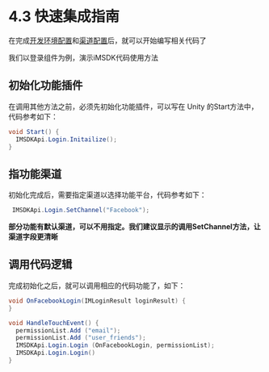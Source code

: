 # 4.3 快速集成指南

在完成[开发环境配置](setupenv.md)和[渠道配置](Channel/README.md)后，就可以开始编写相关代码了

我们以登录组件为例，演示iMSDK代码使用方法

## 初始化功能插件

在调用其他方法之前，必须先初始化功能插件，可以写在 Unity 的Start方法中，代码参考如下：

```cs
void Start() {
  IMSDKApi.Login.Initailize();
}
```

## 指功能渠道

初始化完成后，需要指定渠道以选择功能平台，代码参考如下：

```cs
 IMSDKApi.Login.SetChannel("Facebook");
```

**部分功能有默认渠道，可以不用指定。我们建议显示的调用SetChannel方法，让渠道字段更清晰**

## 调用代码逻辑

完成初始化之后，就可以调用相应的代码功能了，如下：

```cs
void OnFacebookLogin(IMLoginResult loginResult) {
}

void HandleTouchEvent() {
  permissionList.Add ("email");
  permissionList.Add ("user_friends");
  IMSDKApi.Login.Login (OnFacebookLogin, permissionList);
  IMSDKApi.Login.Login()
}
```
